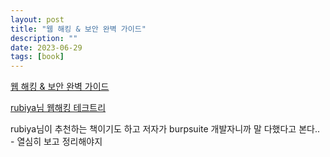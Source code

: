 ```yaml
---
layout: post
title: "웹 해킹 & 보안 완벽 가이드"
description: ""
date: 2023-06-29
tags: [book]
---
```


<a href="https://www.yes24.com/Product/Goods/14275829">웹 해킹 & 보안 완벽 가이드</a>

<a href="https://blog.rubiya.kr/index.php/2019/07/26/webhacking-techtree/">rubiya님 웹해킹 테크트리</a>

rubiya님이 추천하는 책이기도 하고 저자가 burpsuite 개발자니까 말 다했다고 본다.. - 열심히 보고 정리해야지
